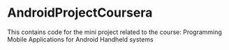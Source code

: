 # AndroidProjectCoursera
This contains code for the mini project related to the course: Programming Mobile Applications for Android Handheld systems 
